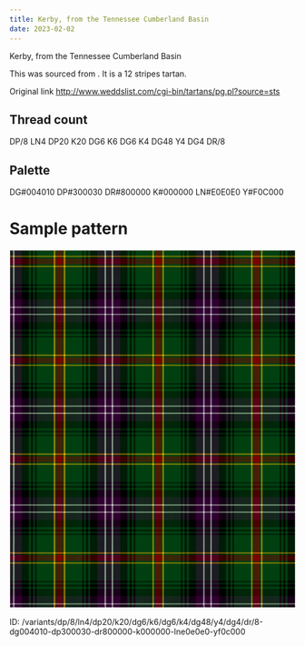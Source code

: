 ```yaml
---
title: Kerby, from the Tennessee Cumberland Basin
date: 2023-02-02
---
```

Kerby, from the Tennessee Cumberland Basin

This was sourced from <no value>.  It is a 12 stripes tartan.

Original link http://www.weddslist.com/cgi-bin/tartans/pg.pl?source=sts

## Thread count
DP/8 LN4 DP20 K20 DG6 K6 DG6 K4 DG48 Y4 DG4 DR/8

## Palette
DG#004010 DP#300030 DR#800000 K#000000 LN#E0E0E0 Y#F0C000

# Sample pattern

![Tartan detail](tartan.png "DP/8 LN4 DP20 K20 DG6 K6 DG6 K4 DG48 Y4 DG4 DR/8 tartan")

ID: /variants/dp/8/ln4/dp20/k20/dg6/k6/dg6/k4/dg48/y4/dg4/dr/8-dg004010-dp300030-dr800000-k000000-lne0e0e0-yf0c000